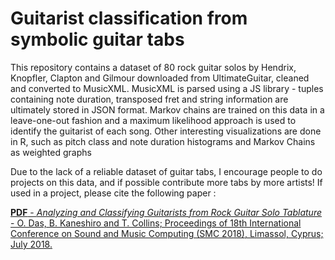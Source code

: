 <h1>Guitarist classification from symbolic guitar tabs</h1>

<p>
This repository contains a dataset of 80 rock guitar solos by Hendrix, Knopfler, Clapton and Gilmour downloaded from UltimateGuitar, cleaned and converted to MusicXML. MusicXML is parsed using a JS library - tuples containing note duration, transposed fret and string information are ultimately stored in JSON format. Markov chains are trained on this data in a leave-one-out fashion and a maximum likelihood approach is used to identify the guitarist of each song. Other interesting visualizations are done in R, such as pitch class and note duration histograms and Markov Chains as weighted graphs
</p>
<p>Due to the lack of a reliable dataset of guitar tabs, I encourage people to do projects on this data, and if possible contribute more tabs by more artists! If used in a project, please cite the following paper :

<a href = "https://ccrma.stanford.edu/~orchi/Documents/smc-2018.pdf"> <b>PDF</b> - <i>Analyzing and Classifying Guitarists from Rock Guitar Solo Tablature</i> - O. Das, B. Kaneshiro and T. Collins; Proceedings of 18th International Conference on Sound and Music Computing (SMC 2018), Limassol, Cyprus; July 2018.</a>

</p>


